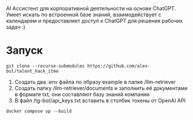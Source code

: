 AI Ассистент для корпоративной деятельности на основе ChatGPT. Умеет искать по встроенной базе знаний, взаимодействует с календарем и предоставляет доступ к ChatGPT для решения рабочих задач :)

# Запуск

`git clone --recurse-submodules https://github.com/alex-bul/talent_hack_itmo`

1. Создать два .env файла по образу example в папке /llm-retriever
2. Создать папку /llm-retriever/documents и заполнить её документами в формате txt, они составляют базу знаний компании
3. В файл /tg-bot/api_keys.txt вставить в столбик токены от OpenAI API

`docker compose up --build`